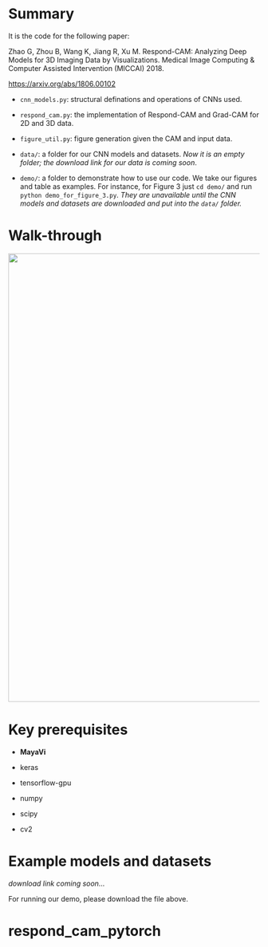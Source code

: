 # Summary

It is the code for the following paper:

Zhao G, Zhou B, Wang K, Jiang R, Xu M. Respond-CAM: Analyzing Deep Models for 3D Imaging Data by Visualizations. Medical Image Computing & Computer Assisted Intervention (MICCAI) 2018.

https://arxiv.org/abs/1806.00102


* `cnn_models.py`: structural definations and operations of CNNs used.

* `respond_cam.py`: the implementation of Respond-CAM and Grad-CAM for 2D and 3D data.

* `figure_util.py`: figure generation given the CAM and input data.

* `data/`: a folder for our CNN models and datasets. *Now it is an empty folder; the download link for our data is coming soon*.

* `demo/`: a folder to demonstrate how to use our code. We take our figures and table as examples. For instance, for Figure 3 just `cd demo/` and run `python demo_for_figure_3.py`. *They are unavailable until the CNN models and datasets are downloaded and put into the `data/` folder.*

# Walk-through
<img src="https://user-images.githubusercontent.com/31047726/51214222-437a9900-18eb-11e9-877d-2360bc068cdb.jpg" width="900">


# Key prerequisites

* __MayaVi__

* keras

* tensorflow-gpu

* numpy

* scipy

* cv2


# Example models and datasets

*download link coming soon...*

For running our demo, please download the file above.
# respond_cam_pytorch
